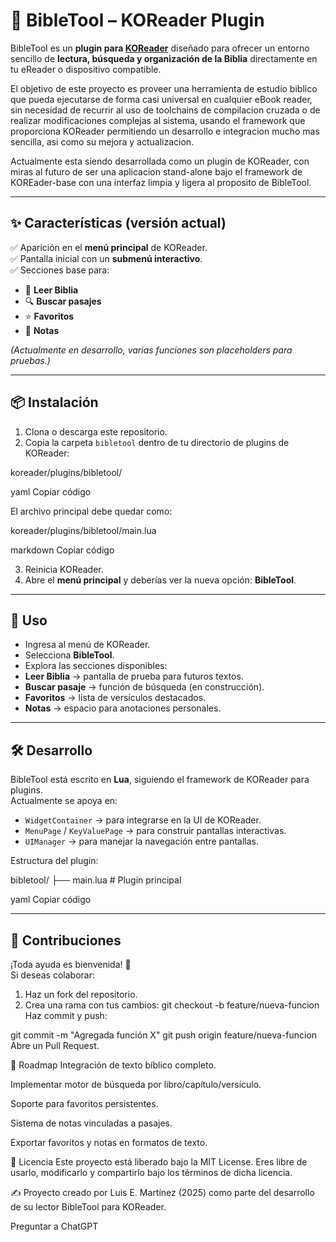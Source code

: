 
# 📖 BibleTool – KOReader Plugin

BibleTool es un **plugin para [KOReader](https://github.com/koreader/koreader)** diseñado para ofrecer un entorno sencillo de **lectura, búsqueda y organización de la Biblia** directamente en tu eReader o dispositivo compatible.

El objetivo de este proyecto es proveer una herramienta de estudio biblico que pueda ejecutarse de forma casi universal en cualquier eBook reader, sin necesidad de recurrir
al uso de toolchains de compilacion cruzada o de realizar modificaciones complejas al sistema, usando el framework que proporciona KOReader permitiendo un desarrollo e integracion mucho mas sencilla, asi como su mejora y actualizacion.

Actualmente esta siendo desarrollada como un plugin de KOReader, con miras al futuro de ser una aplicacion stand-alone bajo el framework de KOREader-base con una interfaz limpia y ligera al proposito de BibleTool.

---

## ✨ Características (versión actual)

✅ Aparición en el **menú principal** de KOReader.  
✅ Pantalla inicial con un **submenú interactivo**.  
✅ Secciones base para:  
- 📖 **Leer Biblia**  
- 🔍 **Buscar pasajes**  
- ⭐ **Favoritos**  
- 📝 **Notas**  

*(Actualmente en desarrollo, varias funciones son placeholders para pruebas.)*

---

## 📦 Instalación

1. Clona o descarga este repositorio.  
2. Copia la carpeta `bibletool` dentro de tu directorio de plugins de KOReader:

koreader/plugins/bibletool/

yaml
Copiar código

El archivo principal debe quedar como:

koreader/plugins/bibletool/main.lua

markdown
Copiar código

3. Reinicia KOReader.  
4. Abre el **menú principal** y deberías ver la nueva opción: **BibleTool**.

---

## 🚀 Uso

- Ingresa al menú de KOReader.  
- Selecciona **BibleTool**.  
- Explora las secciones disponibles:  
- **Leer Biblia** → pantalla de prueba para futuros textos.  
- **Buscar pasaje** → función de búsqueda (en construcción).  
- **Favoritos** → lista de versículos destacados.  
- **Notas** → espacio para anotaciones personales.  

---

## 🛠️ Desarrollo

BibleTool está escrito en **Lua**, siguiendo el framework de KOReader para plugins.  
Actualmente se apoya en:

- `WidgetContainer` → para integrarse en la UI de KOReader.  
- `MenuPage` / `KeyValuePage` → para construir pantallas interactivas.  
- `UIManager` → para manejar la navegación entre pantallas.  

Estructura del plugin:

bibletool/
├── main.lua # Plugin principal

yaml
Copiar código

---

## 🤝 Contribuciones

¡Toda ayuda es bienvenida! 🙌  
Si deseas colaborar:

1. Haz un fork del repositorio.  
2. Crea una rama con tus cambios:
   git checkout -b feature/nueva-funcion
Haz commit y push:

git commit -m "Agregada función X"
git push origin feature/nueva-funcion
Abre un Pull Request.

📅 Roadmap
 Integración de texto bíblico completo.

 Implementar motor de búsqueda por libro/capítulo/versículo.

 Soporte para favoritos persistentes.

 Sistema de notas vinculadas a pasajes.

 Exportar favoritos y notas en formatos de texto.

📜 Licencia
Este proyecto está liberado bajo la MIT License.
Eres libre de usarlo, modificarlo y compartirlo bajo los términos de dicha licencia.

✍️ Proyecto creado por Luis E. Martínez (2025) como parte del desarrollo de su lector BibleTool para KOReader.


Preguntar a ChatGPT
